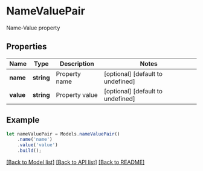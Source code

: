 # NameValuePair

Name-Value property             

## Properties
Name | Type | Description | Notes
---- | ---- | ----------- | -----
**name** | **string** | Property name              | [optional] [default to undefined]
**value** | **string** | Property value              | [optional] [default to undefined]


## Example
```typescript
let nameValuePair = Models.nameValuePair()
    .name('name')
    .value('value')
    .build();
```


[[Back to Model list]](README.md#documentation-for-models) [[Back to API list]](README.md#documentation-for-api-endpoints) [[Back to README]](README.md)
